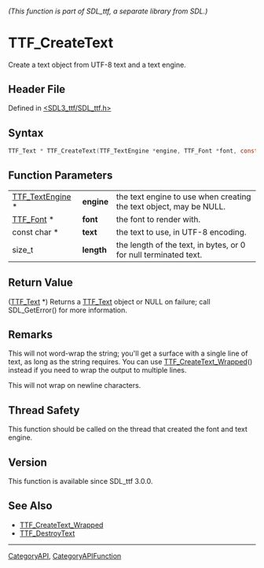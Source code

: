 ###### (This function is part of SDL_ttf, a separate library from SDL.)
# TTF_CreateText

Create a text object from UTF-8 text and a text engine.

## Header File

Defined in [<SDL3_ttf/SDL_ttf.h>](https://github.com/libsdl-org/SDL_ttf/blob/main/include/SDL3_ttf/SDL_ttf.h)

## Syntax

```c
TTF_Text * TTF_CreateText(TTF_TextEngine *engine, TTF_Font *font, const char *text, size_t length);
```

## Function Parameters

|                                    |            |                                                                    |
| ---------------------------------- | ---------- | ------------------------------------------------------------------ |
| [TTF_TextEngine](TTF_TextEngine) * | **engine** | the text engine to use when creating the text object, may be NULL. |
| [TTF_Font](TTF_Font) *             | **font**   | the font to render with.                                           |
| const char *                       | **text**   | the text to use, in UTF-8 encoding.                                |
| size_t                             | **length** | the length of the text, in bytes, or 0 for null terminated text.   |

## Return Value

([TTF_Text](TTF_Text) *) Returns a [TTF_Text](TTF_Text) object or NULL on
failure; call SDL_GetError() for more information.

## Remarks

This will not word-wrap the string; you'll get a surface with a single line
of text, as long as the string requires. You can use
[TTF_CreateText_Wrapped](TTF_CreateText_Wrapped)() instead if you need to
wrap the output to multiple lines.

This will not wrap on newline characters.

## Thread Safety

This function should be called on the thread that created the font and text
engine.

## Version

This function is available since SDL_ttf 3.0.0.

## See Also

- [TTF_CreateText_Wrapped](TTF_CreateText_Wrapped)
- [TTF_DestroyText](TTF_DestroyText)

----
[CategoryAPI](CategoryAPI), [CategoryAPIFunction](CategoryAPIFunction)

